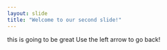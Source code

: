 ```yaml
---
layout: slide
title: "Welcome to our second slide!"
---
```

this is going to be great
Use the left arrow to go back!
